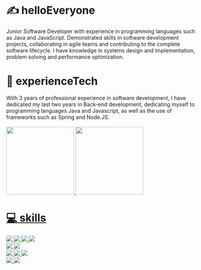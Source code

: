 # :writing_hand: helloEveryone

<div>
 Junior Software Developer with experience in programming languages ​​such as Java and JavaScript. Demonstrated skills in software development projects, collaborating in agile teams and contributing to the complete software lifecycle. I have knowledge in systems design and implementation, problem solving and performance optimization.
</div>

# :rocket: experienceTech
<div>
  With 3 years of professional experience in software development, I have dedicated my
last two years in Back-end development, dedicating myself to programming languages
Java and Javascript, as well as the use of frameworks such as Spring and Node.JS.
</div>
<br/>

<div>
<a href="https://github.com/EliasBRodrigues">
<img height="180em" src="https://github-readme-stats.vercel.app/api/top-langs/?username=EliasBRodrigues&layout=compact&langs_count=7&theme=radical"/>
  
<img height="180em" src="https://github-readme-stats.vercel.app/api?username=EliasBRodrigues&show_icons=true&theme=radical&include_all_commits=true&count_private=true"/>
</div>

# 💻 skills
<div>
<img src="https://img.shields.io/badge/Java-CC342D?style=for-the-badge&logo=openjdk&logoColor=white" />
<img src="https://img.shields.io/badge/Spring-6DB33F?style=for-the-badge&logo=spring&logoColor=white" /> 
 <img src="https://img.shields.io/badge/JavaScript-F7DF1E?style=for-the-badge&logo=javascript&logoColor=black" /> 
<img src="https://img.shields.io/badge/TypeScript-007ACC?style=for-the-badge&logo=typescript&logoColor=white" />
  <br>
<img src="https://img.shields.io/badge/React-20232A?style=for-the-badge&logo=react&logoColor=61DAFB" />
<img src="https://img.shields.io/badge/Tailwind_CSS-38B2AC?style=for-the-badge&logo=tailwind-css&logoColor=white" />
  <br>
<img src="https://img.shields.io/badge/MySQL-00000F?style=for-the-badge&logo=mysql&logoColor=white" />
<img src="https://img.shields.io/badge/PostgreSQL-316192?style=for-the-badge&logo=postgresql&logoColor=white" />
<img src="https://img.shields.io/badge/MongoDB-4EA94B?style=for-the-badge&logo=mongodb&logoColor=white" />
<br>
<img src="https://img.shields.io/badge/Kotlin-663399?&style=for-the-badge&logo=kotlin&logoColor=white" />
<img src="https://img.shields.io/badge/rabbitmq-%23FF6600.svg?&style=for-the-badge&logo=rabbitmq&logoColor=white" />
</div>
